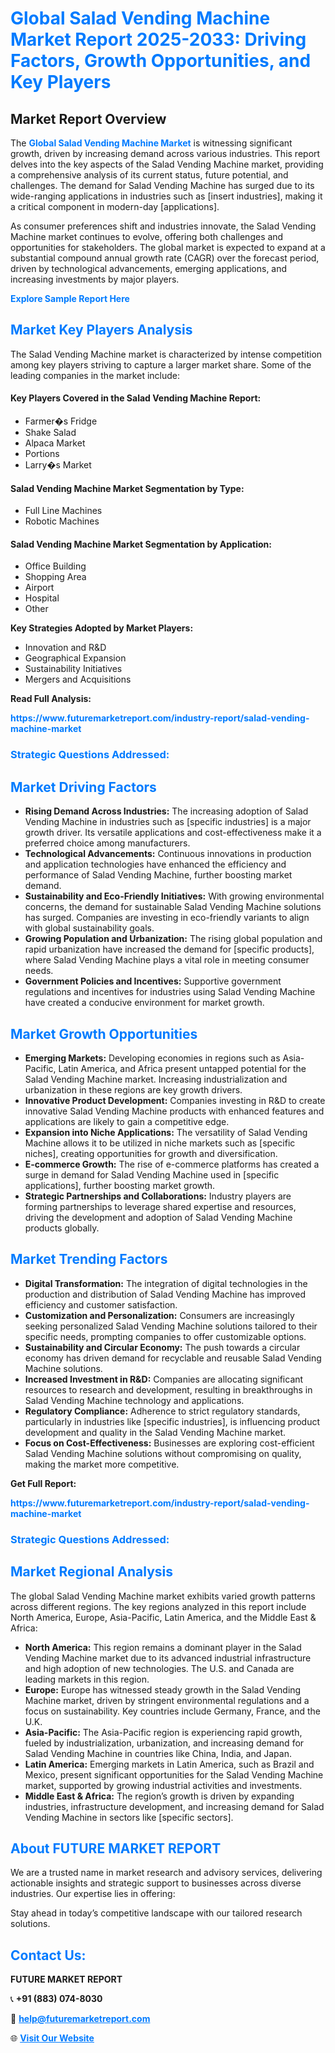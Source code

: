 <h1 style="color: #007BFF;">Global Salad Vending Machine Market Report 2025-2033: Driving Factors, Growth Opportunities, and Key Players</h1>

<section id="overview">
<h2>Market Report Overview</h2>
<p>The <a href="https://www.futuremarketreport.com/industry-report/salad-vending-machine-market" style="color: #007BFF; text-decoration: none;"><strong>Global Salad Vending Machine Market</strong></a> is witnessing significant growth, driven by increasing demand across various industries. This report delves into the key aspects of the Salad Vending Machine market, providing a comprehensive analysis of its current status, future potential, and challenges. The demand for Salad Vending Machine has surged due to its wide-ranging applications in industries such as [insert industries], making it a critical component in modern-day [applications].</p>
<p>As consumer preferences shift and industries innovate, the Salad Vending Machine market continues to evolve, offering both challenges and opportunities for stakeholders. The global market is expected to expand at a substantial compound annual growth rate (CAGR) over the forecast period, driven by technological advancements, emerging applications, and increasing investments by major players.</p>
</section>

<section id="overview">
<p><a href="https://www.futuremarketreport.com/request-sample/reportId=26965" style="color: #007BFF; text-decoration: none;"><strong>Explore Sample Report Here</strong></a></p>
</section>

<section id="key-players">
<h2 style="color: #007BFF;">Market Key Players Analysis</h2>
<p>The Salad Vending Machine market is characterized by intense competition among key players striving to capture a larger market share. Some of the leading companies in the market include:</p>
<h4>Key Players Covered in the Salad Vending Machine Report:</h4>
<ul><li>Farmer�s Fridge</li><li>Shake Salad</li><li>Alpaca Market</li><li>Portions</li><li>Larry�s Market</li></ul>
<h4>Salad Vending Machine Market Segmentation by Type:</h4>
<ul><li>Full Line Machines</li><li>Robotic Machines</li></ul>

<h4>Salad Vending Machine Market Segmentation by Application:</h4>
<ul><li>Office Building</li><li>Shopping Area</li><li>Airport</li><li>Hospital</li><li>Other</li></ul>
<p><strong>Key Strategies Adopted by Market Players:</strong></p>
<ul>
<li>Innovation and R&D</li>
<li>Geographical Expansion</li>
<li>Sustainability Initiatives</li>
<li>Mergers and Acquisitions</li>
</ul>
</section>

<section>
<p><strong>Read Full Analysis: </strong></p><a href="https://www.futuremarketreport.com/industry-report/salad-vending-machine-market" style="color: #007BFF; text-decoration: none;"><strong>https://www.futuremarketreport.com/industry-report/salad-vending-machine-market</strong></a>
<h3 style="color: #007BFF;">Strategic Questions Addressed:</h3>
</section>

<section id="driving-factors">
<h2 style="color: #007BFF;">Market Driving Factors</h2>
<ul>
<li><strong>Rising Demand Across Industries:</strong> The increasing adoption of Salad Vending Machine in industries such as [specific industries] is a major growth driver. Its versatile applications and cost-effectiveness make it a preferred choice among manufacturers.</li>
<li><strong>Technological Advancements:</strong> Continuous innovations in production and application technologies have enhanced the efficiency and performance of Salad Vending Machine, further boosting market demand.</li>
<li><strong>Sustainability and Eco-Friendly Initiatives:</strong> With growing environmental concerns, the demand for sustainable Salad Vending Machine solutions has surged. Companies are investing in eco-friendly variants to align with global sustainability goals.</li>
<li><strong>Growing Population and Urbanization:</strong> The rising global population and rapid urbanization have increased the demand for [specific products], where Salad Vending Machine plays a vital role in meeting consumer needs.</li>
<li><strong>Government Policies and Incentives:</strong> Supportive government regulations and incentives for industries using Salad Vending Machine have created a conducive environment for market growth.</li>
</ul>
</section>

<section id="growth-opportunities">
<h2 style="color: #007BFF;">Market Growth Opportunities</h2>
<ul>
<li><strong>Emerging Markets:</strong> Developing economies in regions such as Asia-Pacific, Latin America, and Africa present untapped potential for the Salad Vending Machine market. Increasing industrialization and urbanization in these regions are key growth drivers.</li>
<li><strong>Innovative Product Development:</strong> Companies investing in R&D to create innovative Salad Vending Machine products with enhanced features and applications are likely to gain a competitive edge.</li>
<li><strong>Expansion into Niche Applications:</strong> The versatility of Salad Vending Machine allows it to be utilized in niche markets such as [specific niches], creating opportunities for growth and diversification.</li>
<li><strong>E-commerce Growth:</strong> The rise of e-commerce platforms has created a surge in demand for Salad Vending Machine used in [specific applications], further boosting market growth.</li>
<li><strong>Strategic Partnerships and Collaborations:</strong> Industry players are forming partnerships to leverage shared expertise and resources, driving the development and adoption of Salad Vending Machine products globally.</li>
</ul>
</section>

<section id="trending-factors">
<h2 style="color: #007BFF;">Market Trending Factors</h2>
<ul>
<li><strong>Digital Transformation:</strong> The integration of digital technologies in the production and distribution of Salad Vending Machine has improved efficiency and customer satisfaction.</li>
<li><strong>Customization and Personalization:</strong> Consumers are increasingly seeking personalized Salad Vending Machine solutions tailored to their specific needs, prompting companies to offer customizable options.</li>
<li><strong>Sustainability and Circular Economy:</strong> The push towards a circular economy has driven demand for recyclable and reusable Salad Vending Machine solutions.</li>
<li><strong>Increased Investment in R&D:</strong> Companies are allocating significant resources to research and development, resulting in breakthroughs in Salad Vending Machine technology and applications.</li>
<li><strong>Regulatory Compliance:</strong> Adherence to strict regulatory standards, particularly in industries like [specific industries], is influencing product development and quality in the Salad Vending Machine market.</li>
<li><strong>Focus on Cost-Effectiveness:</strong> Businesses are exploring cost-efficient Salad Vending Machine solutions without compromising on quality, making the market more competitive.</li>
</ul>
</section>

<section>
<p><strong>Get Full Report: </strong></p><a href="https://www.futuremarketreport.com/industry-report/salad-vending-machine-market" style="color: #007BFF; text-decoration: none;"><strong>https://www.futuremarketreport.com/industry-report/salad-vending-machine-market</strong></a>
<h3 style="color: #007BFF;">Strategic Questions Addressed:</h3>
</section>


<section id="regional-analysis">
<h2 style="color: #007BFF;">Market Regional Analysis</h2>
<p>The global Salad Vending Machine market exhibits varied growth patterns across different regions. The key regions analyzed in this report include North America, Europe, Asia-Pacific, Latin America, and the Middle East & Africa:</p>
<ul>
<li><strong>North America:</strong> This region remains a dominant player in the Salad Vending Machine market due to its advanced industrial infrastructure and high adoption of new technologies. The U.S. and Canada are leading markets in this region.</li>
<li><strong>Europe:</strong> Europe has witnessed steady growth in the Salad Vending Machine market, driven by stringent environmental regulations and a focus on sustainability. Key countries include Germany, France, and the U.K.</li>
<li><strong>Asia-Pacific:</strong> The Asia-Pacific region is experiencing rapid growth, fueled by industrialization, urbanization, and increasing demand for Salad Vending Machine in countries like China, India, and Japan.</li>
<li><strong>Latin America:</strong> Emerging markets in Latin America, such as Brazil and Mexico, present significant opportunities for the Salad Vending Machine market, supported by growing industrial activities and investments.</li>
<li><strong>Middle East & Africa:</strong> The region’s growth is driven by expanding industries, infrastructure development, and increasing demand for Salad Vending Machine in sectors like [specific sectors].</li>
</ul>
</section>

<footer>
<h2 style="color: #007BFF;">About FUTURE MARKET REPORT</h2>
<p>We are a trusted name in market research and advisory services, delivering actionable insights and strategic support to businesses across diverse industries. Our expertise lies in offering:</p>

<p>Stay ahead in today’s competitive landscape with our tailored research solutions.</p>

<h2 style="color: #007BFF;">Contact Us:</h2>
<p><strong>FUTURE MARKET REPORT</strong></p>
<p>📞 <strong>+91 (883) 074-8030</strong></p>
<p>📧 <strong><a href="mailto:help@futuremarketreport.com" style="color: #007BFF;">help@futuremarketreport.com</a></strong></p>
<p>🌐 <strong><a href="https://www.futuremarketreport.com/" style="color: #007BFF;">Visit Our Website</a></strong></p>
</footer>